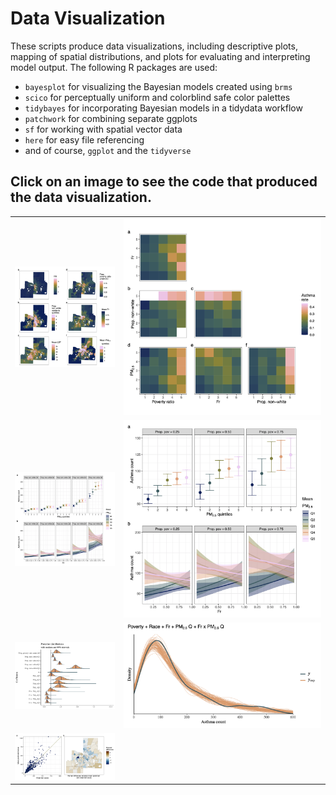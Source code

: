 # Data Visualization

These scripts produce data visualizations, including descriptive plots, mapping of spatial distributions, and plots for evaluating and interpreting model output. The following R packages are used:

- `bayesplot` for visualizing the Bayesian models created using `brms`
- `scico` for perceptually uniform and colorblind safe color palettes
- `tidybayes` for incorporating Bayesian models in a tidydata workflow
- `patchwork` for combining separate ggplots
- `sf` for working with spatial vector data
- `here` for easy file referencing
- and of course, `ggplot` and the `tidyverse`

## Click on an image to see the code that produced the data visualization.

|                                                  |                                                  |
|:---:                                             |:---:                                             |
| <a href="Fig-2.R"><img src="Figure-2.png"></a>   | <a href="Fig-3.R"><img src="Figure-3.png"></a>   |
| <a href="Fig-5-6.R"><img src="Figure-6.png"></a> | <a href="Fig-5-6.R"><img src="Figure-5.png"></a> |
| <a href="Fig-4.R"><img src="Figure-4.png"></a>   | <a href="Fig-7.R"><img src="Figure-7.png"></a>   |
| <a href="Fig-8.R"><img src="Figure-8.png"></a>   | &nbsp;&nbsp;&nbsp;&nbsp;&nbsp;&nbsp;&nbsp;&nbsp;&nbsp;&nbsp;&nbsp;&nbsp;&nbsp;&nbsp;&nbsp;&nbsp;&nbsp;&nbsp;&nbsp;&nbsp;&nbsp;&nbsp;&nbsp;&nbsp;&nbsp;&nbsp;&nbsp;&nbsp;&nbsp;&nbsp;&nbsp;&nbsp;&nbsp;&nbsp;&nbsp;&nbsp;&nbsp;&nbsp;&nbsp;&nbsp;&nbsp;&nbsp;&nbsp;&nbsp;&nbsp;&nbsp;&nbsp;&nbsp;&nbsp;|


